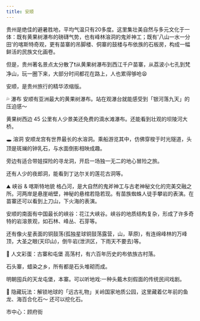 ```yaml
---
title: 安顺
---
```


贵州是绝佳的避暑胜地，平均气温只有20多度。这里集壮美自然与多元文化于一体：既有黄果树瀑布的磅礴气势，也有峰林溶洞的鬼斧神工；既有'八山一水一分田'的喀斯特奇观，更有苗寨的吊脚楼、侗寨的鼓楼与布依族的石板房，构成一幅鲜活的民族文化画卷。

但是，贵州著名景点太分散了❗️从黄果树瀑布到西江千户苗寨，从荔波小七孔到梵净山，玩一圈下来，大部分时间都花在路上，人也累得够呛😫

安顺，是贵州旅行的精华浓缩版。

💦 ​瀑布
安顺有亚洲最大的黄果树瀑布。站在观瀑台就能感受到「银河落九天」的压迫感～

黄果树西边 45 公里有人少景美还免费的滴水滩瀑布。还能看到壮观的坝陵河大桥。

🕳️ 溶洞
安顺龙宫有世界最长的水溶洞。乘船游览其中，仿佛穿梭于时光隧道，头顶是斑斓的钟乳石，与水面倒影相映成趣。

旁边有适合带娃探险的寻龙洞，开启一场独一无二的地心冒险之旅。

还有人少的夜郎洞，能看到丁达尔关的莲花古洞等。

⛰️ 峡谷 & 喀斯特地貌
格凸河，是大自然的鬼斧神工与古老神秘文化的完美交融之所。河两岸是悬崖峭壁，神秘的悬棺若隐若现。有苗族蜘蛛人徒手攀岩的表演。在苗寨还可以看到上刀山，下火海的表演。

安顺的南面有中国最长的峡谷：花江大峡谷。峡谷的地质结构复杂，形成了许多奇特的岩溶景观，如石林、峰丛、石芽等。

还有像火星表面的铜鼓荡(孤独星球铜鼓荡露营，山，草原)，有连绵峰林的万峰顶，大圣之眼(天印山)，倒牛岩(泄洪区，下雨天不要去)等​。

🏮 ​人文彩蛋：古寨和屯堡
高荡村，有六百年历史的布依族古村落。

石头寨，蜡染之乡，所有都是石头堆砌而成。

明朝囤兵的天龙屯堡，本寨。可以听地戏:一种头戴木刻假面的传统民间戏剧。

🎁 ​隐藏玩法：解锁地球的「远古礼物」​​
关岭国家地质公园，这里藏着亿年前的鱼龙、海百合化石～ 还可以挖化石。

市中心：顾府街